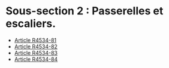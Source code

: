 #  Sous-section 2 : Passerelles et escaliers.

* [Article R4534-81](./LEGIARTI000018529143.md)
* [Article R4534-82](./LEGIARTI000018529141.md)
* [Article R4534-83](./LEGIARTI000018529139.md)
* [Article R4534-84](./LEGIARTI000018529137.md)
